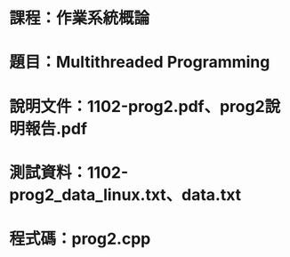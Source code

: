 # 課程：作業系統概論
# 題目：Multithreaded Programming
# 說明文件：1102-prog2.pdf、prog2說明報告.pdf
# 測試資料：1102-prog2_data_linux.txt、data.txt
# 程式碼：prog2.cpp
